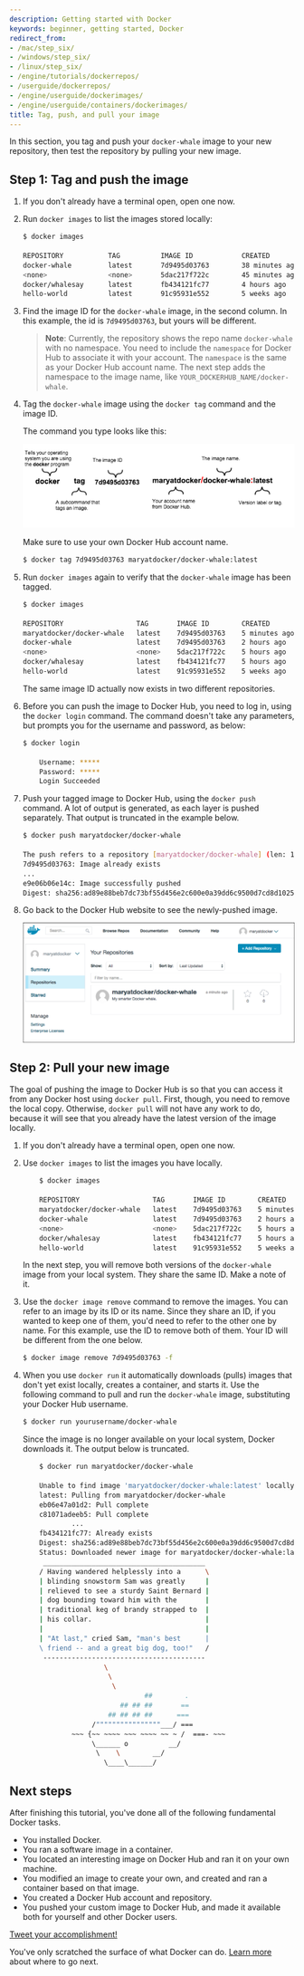 ```yaml
---
description: Getting started with Docker
keywords: beginner, getting started, Docker
redirect_from:
- /mac/step_six/
- /windows/step_six/
- /linux/step_six/
- /engine/tutorials/dockerrepos/
- /userguide/dockerrepos/
- /engine/userguide/dockerimages/
- /engine/userguide/containers/dockerimages/
title: Tag, push, and pull your image
---
```


In this section, you tag and push your `docker-whale` image to your new
repository, then test the repository by pulling your
new image.

## Step 1: Tag and push the image

1.  If you don't already have a terminal open, open one now.

2.  Run `docker images` to list the images stored locally:

    ```bash
    $ docker images
    
    REPOSITORY           TAG          IMAGE ID            CREATED             SIZE
    docker-whale         latest       7d9495d03763        38 minutes ago      273.7 MB
    <none>               <none>       5dac217f722c        45 minutes ago      273.7 MB
    docker/whalesay      latest       fb434121fc77        4 hours ago         247 MB
    hello-world          latest       91c95931e552        5 weeks ago         910 B
    ```
    
5.  Find the image ID for the `docker-whale` image, in the second column. In this example,
    the id is `7d9495d03763`, but yours will be different.

    > **Note**: Currently, the repository shows the repo name `docker-whale`
    > with no namespace. You need to include the `namespace` for Docker Hub to
    > associate it with your account. The `namespace` is the same as your Docker
    > Hub account name. The next step adds the namespace to the image name, like
    >`YOUR_DOCKERHUB_NAME/docker-whale`.

6.  Tag the `docker-whale` image using the `docker tag` command and the image ID.

    The command you type looks like this:

    ![Docker tag command](tutimg/tagger.png)

    Make sure to use your own Docker Hub account name.
    
    ```bash
    $ docker tag 7d9495d03763 maryatdocker/docker-whale:latest
    ```
    
7.  Run `docker images` again to verify that the `docker-whale` image has been tagged.

    ```bash
    $ docker images
	
    REPOSITORY                  TAG       IMAGE ID        CREATED          SIZE
    maryatdocker/docker-whale   latest    7d9495d03763    5 minutes ago    273.7 MB
    docker-whale                latest    7d9495d03763    2 hours ago      273.7 MB
    <none>                      <none>    5dac217f722c    5 hours ago      273.7 MB
    docker/whalesay             latest    fb434121fc77    5 hours ago      247 MB
    hello-world                 latest    91c95931e552    5 weeks ago      910 B
    ```
    
    The same image ID actually now exists in two different repositories.

8.  Before you can push the image to Docker Hub, you need to log in, using
    the `docker login` command. The command doesn't take any parameters,
    but prompts you for the username and password, as below:
    
    ```bash
    $ docker login
    
        Username: *****
        Password: *****
        Login Succeeded
    ```

9.  Push your tagged image to Docker Hub, using the `docker push` command. A
    lot of output is generated, as each layer is pushed separately. That
    output is truncated in the example below.

    ```bash
    $ docker push maryatdocker/docker-whale
    
    The push refers to a repository [maryatdocker/docker-whale] (len: 1)
    7d9495d03763: Image already exists
    ...
    e9e06b06e14c: Image successfully pushed
    Digest: sha256:ad89e88beb7dc73bf55d456e2c600e0a39dd6c9500d7cd8d1025626c4b985011
    ```

10. Go back to the Docker Hub website to see the newly-pushed image.

    ![Docker tag command](tutimg/new_image.png)
    

## Step 2: Pull your new image

The goal of pushing the image to Docker Hub is so that you can access
it from any Docker host using `docker pull`. First, though, you need to
remove the local copy. Otherwise, `docker pull` will not have any work to do,
because it will see that you already have the latest version of the image
locally.

1.  If you don't already have a terminal open, open one now.

2.  Use `docker images` to list the images you have locally.

    ```bash
		$ docker images
    
		REPOSITORY                  TAG       IMAGE ID        CREATED          SIZE
		maryatdocker/docker-whale   latest    7d9495d03763    5 minutes ago    273.7 MB
		docker-whale                latest    7d9495d03763    2 hours ago      273.7 MB
		<none>                      <none>    5dac217f722c    5 hours ago      273.7 MB
		docker/whalesay             latest    fb434121fc77    5 hours ago      247 MB
		hello-world                 latest    91c95931e552    5 weeks ago      910 B
    ```
    
    In the next step, you will remove both versions of the `docker-whale` image
    from your local system. They share the same ID. Make a note of it.

3.  Use the `docker image remove`  command to remove the images. You can refer
    to an image by its ID or its name. Since they share an ID, if you wanted to
    keep one of them, you'd need to refer to the other one by name. For this
    example, use the ID to remove both of them. Your ID will be different from
    the one below.

    ```bash
    $ docker image remove 7d9495d03763 -f
    ```

4.  When you use `docker run` it automatically downloads (pulls) images that
    don't yet exist locally, creates a container, and starts it. Use the
    following command to pull and run the `docker-whale` image, substituting
    your Docker Hub username.

    ```bash
    $ docker run yourusername/docker-whale
    ```

	  Since the image is no longer available on your local system, Docker
    downloads it. The output  below is truncated.

    ```bash
		$ docker run maryatdocker/docker-whale
    
		Unable to find image 'maryatdocker/docker-whale:latest' locally
		latest: Pulling from maryatdocker/docker-whale
		eb06e47a01d2: Pull complete
		c81071adeeb5: Pull complete
                ...
		fb434121fc77: Already exists
		Digest: sha256:ad89e88beb7dc73bf55d456e2c600e0a39dd6c9500d7cd8d1025626c4b985011
		Status: Downloaded newer image for maryatdocker/docker-whale:latest
         ________________________________________
        / Having wandered helplessly into a      \
        | blinding snowstorm Sam was greatly     |
        | relieved to see a sturdy Saint Bernard |
        | dog bounding toward him with the       |
        | traditional keg of brandy strapped to  |
        | his collar.                            |
        |                                        |
        | "At last," cried Sam, "man's best      |
        \ friend -- and a great big dog, too!"   /
         ----------------------------------------
                        \
                         \
                          \
                                  ##        .
                            ## ## ##       ==
                         ## ## ## ##      ===
                     /""""""""""""""""___/ ===
                ~~~ {~~ ~~~~ ~~~ ~~~~ ~~ ~ /  ===- ~~~
                     \______ o          __/
                      \    \        __/
                        \____\______/
    ```

## Next steps

After finishing this tutorial, you've done all of the following fundamental
Docker tasks.

* You installed Docker.
* You ran a software image in a container.
* You located an interesting image on Docker Hub and ran it on your own machine.
* You modified an image to create your own, and created and ran a container
  based on that image.
* You created a Docker Hub account and repository.
* You pushed your custom image to Docker Hub, and made it available both for
  yourself and other Docker users.

<a href="https://twitter.com/intent/tweet?button_hashtag=dockerdocs&text=Just%20ran%20a%20container%20with%20an%20image%20I%20built.%20Find%20it%20on%20%23dockerhub.%20Build%20your%20own%3A%20http%3A%2F%2Fgoo.gl%2FMUi7cA" class="twitter-hashtag-button" data-size="large" data-related="docker" target="_blank">Tweet your accomplishment!</a>
<script>!function(d,s,id){var js,fjs=d.getElementsByTagName(s)[0],p=/^http:/.test(d.location)?'http':'https';if(!d.getElementById(id)){js=d.createElement(s);js.id=id;js.src=p+'://platform.twitter.com/widgets.js';fjs.parentNode.insertBefore(js,fjs);}}(document, 'script', 'twitter-wjs');</script>

You've only scratched the surface of what Docker can do.
[Learn more](last_page.md) about where to go next.
